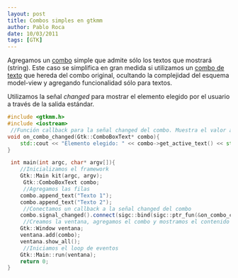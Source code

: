 ```yaml
---
layout: post
title: Combos simples en gtkmm
author: Pablo Roca
date: 10/03/2011
tags: [GTK]
---
```

Agregamos un [combo](http://library.gnome.org/devel/gtkmm-tutorial/stable/sec-combobox.html) simple que admite sólo los textos que mostrará (string). Este caso se simplifica en gran medida si utilizamos un [combo de texto](http://library.gnome.org/devel/gtkmm-tutorial/stable/sec-comboboxtext.html) que hereda del combo original, ocultando la complejidad del esquema model-view y agregando funcionalidad sólo para textos.

Utilizamos la señal *changed* para mostrar el elemento elegido por el usuario a través de la salida estándar.

```cpp
#include <gtkmm.h>
#include <iostream>
 //Función callback para la señal changed del combo. Muestra el valor actual por salida estándar
void on_combo_changed(Gtk::ComboBoxText* combo){
    std::cout << "Elemento elegido: " << combo->get_active_text() << std::endl;
}

 int main(int argc, char* argv[]){
    //Inicializamos el framework
    Gtk::Main kit(argc, argv);
     Gtk::ComboBoxText combo;
     //Agregamos las filas
    combo.append_text("Texto 1");
    combo.append_text("Texto 2");
     //Conectamos un callback a la señal changed del combo
    combo.signal_changed().connect(sigc::bind(sigc::ptr_fun(&on_combo_changed), &combo));
     //Creamos la ventana, agregamos el combo y mostramos el contenido
    Gtk::Window ventana;
    ventana.add(combo);
    ventana.show_all();
     //Iniciamos el loop de eventos
    Gtk::Main::run(ventana);
    return 0;
}
```
